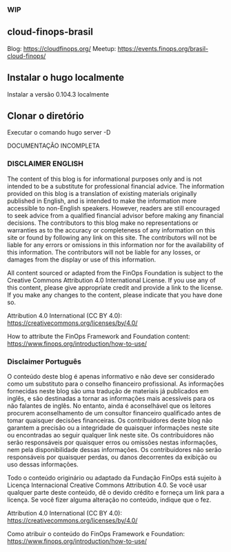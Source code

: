 ### WIP

## cloud-finops-brasil

Blog: https://cloudfinops.org/
Meetup: https://events.finops.org/brasil-cloud-finops/

## Instalar o hugo localmente 

Instalar a versão 0.104.3 localmente

## Clonar o diretório

Executar o comando hugo server -D


DOCUMENTAÇÂO INCOMPLETA


### DISCLAIMER ENGLISH

The content of this blog is for informational purposes only and is not intended to be a substitute for professional financial advice. The information provided on this blog is a translation of existing materials originally published in English, and is intended to make the information more accessible to non-English speakers. However, readers are still encouraged to seek advice from a qualified financial advisor before making any financial decisions. The contributors to this blog make no representations or warranties as to the accuracy or completeness of any information on this site or found by following any link on this site. The contributors will not be liable for any errors or omissions in this information nor for the availability of this information. The contributors will not be liable for any losses, or damages from the display or use of this information.

All content sourced or adapted from the FinOps Foundation is subject to the Creative Commons Attribution 4.0 International License. If you use any of this content, please give appropriate credit and provide a link to the license. If you make any changes to the content, please indicate that you have done so.

Attribution 4.0 International (CC BY 4.0): https://creativecommons.org/licenses/by/4.0/

How to attribute the FinOps Framework and Foundation content: https://www.finops.org/introduction/how-to-use/



### Disclaimer Português

O conteúdo deste blog é apenas informativo e não deve ser considerado como um substituto para o conselho financeiro profissional. As informações fornecidas neste blog são uma tradução de materiais já publicados em inglês, e são destinadas a tornar as informações mais acessíveis para os não falantes de inglês. No entanto, ainda é aconselhável que os leitores procurem aconselhamento de um consultor financeiro qualificado antes de tomar quaisquer decisões financeiras. Os contribuidores deste blog não garantem a precisão ou a integridade de quaisquer informações neste site ou encontradas ao seguir qualquer link neste site. Os contribuidores não serão responsáveis por quaisquer erros ou omissões nestas informações, nem pela disponibilidade dessas informações. Os contribuidores não serão responsáveis por quaisquer perdas, ou danos decorrentes da exibição ou uso dessas informações.

Todo o conteúdo originário ou adaptado da Fundação FinOps está sujeito à Licença Internacional Creative Commons Attribution 4.0. Se você usar qualquer parte deste conteúdo, dê o devido crédito e forneça um link para a licença. Se você fizer alguma alteração no conteúdo, indique que o fez.

Attribution 4.0 International (CC BY 4.0): https://creativecommons.org/licenses/by/4.0/

Como atribuir o conteúdo do FinOps Framework e Foundation: https://www.finops.org/introduction/how-to-use/